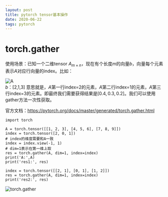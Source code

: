 ```yaml
---
layout: post
title: pytorch tensor基本操作
date: 2020-06-22
tags: pytorch    
---
```


# torch.gather
使用场景：已知一个二维tensor $A_{m\times n}$，现在有个长度$m$的向量$b$，向量每个元素表示$A$对应行向量的index。比如：

![A](https://upload-images.jianshu.io/upload_images/4434395-0dfc626129bb7ba4.png?imageMogr2/auto-orient/strip%7CimageView2/2/w/1240)<br>
$b$：[2,1,3]
意思就是，$A$第一行index=2的元素，$A$第二行index=1的元素，$A$第三行index=3的元素。即最终我们需要获得结果是$[0.4,0.3,0.2]$。我们可以使用gather方法一次性获取。

官方文档：https://pytorch.org/docs/master/generated/torch.gather.html
```
import torch

A = torch.tensor([[1, 2, 3], [4, 5, 6], [7, 8, 9]])
index = torch.tensor([2, 0, 1])
# index的维度需要和A一致
index = index.view(-1, 1)
# dim=1表示在第一维上取
res = torch.gather(A, dim=1, index=index)
print('A:',A)
print('res1:', res)

index = torch.tensor([[2, 1], [0, 1], [1, 2]])
res = torch.gather(A, dim=1, index=index)
print('res2:', res)
```
![torch.gather](https://upload-images.jianshu.io/upload_images/4434395-98a00741ee420672.png?imageMogr2/auto-orient/strip%7CimageView2/2/w/1240)

